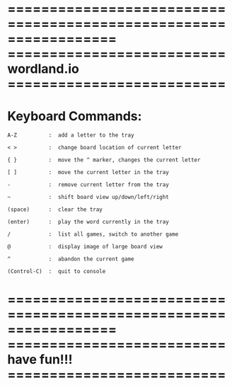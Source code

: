 

=================================================================
========================== wordland.io ==========================
=================================================================

# Keyboard Commands:

    A-Z          :  add a letter to the tray
    
    < >          :  change board location of current letter
    
    { }          :  move the ^ marker, changes the current letter
    
    [ ]          :  move the current letter in the tray
    
    -            :  remove current letter from the tray
    
    ~            :  shift board view up/down/left/right
    
    (space)      :  clear the tray
    
    (enter)      :  play the word currently in the tray
    
    /            :  list all games, switch to another game
    
    @            :  display image of large board view
    
    ^            :  abandon the current game
    
    (Control-C)  :  quit to console

=================================================================
========================== have fun!!! ==========================
=================================================================

